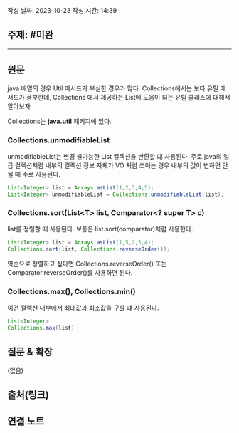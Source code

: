 작성 날짜: 2023-10-23
작성 시간: 14:39

## 주제: #미완

----
## 원문
java 배열의 경우 Util 메서드가 부실한 경우가 많다. Collections에서는 보다 유틸 메서드가 풍부한데, Collections 에서 제공하는 List에 도움이 되는 유틸 클래스에 대해서 알아보자

Collections는 **java.util** 패키지에 있다.

### Collections.unmodifiableList

unmodifiableList는 변경 불가능한 List 컬렉션을 반환할 떄 사용된다. 주로 java의 일급 컬렉션처럼 내부의 컬렉션 정보 자체가 VO 처럼 쓰이는 경우 내부의 값이 변하면 안될 때 주로 사용된다.

```java
List<Integer> list = Arrays.asList(1,2,3,4,5);
List<Integer> unmodifiableList = Collections.unmodifiableList(list);
```

### Collections.sort(List\<T> list, Comparator\<? super T> c)

list를 정렬할 때 사용된다.  보통은 list.sort(comparator)처럼 사용한다.

```java
List<Integer> list = Arrays.asList(1,5,2,3,4);
Collections.sort(list, Collections.reverseOrder());
```

역순으로 정렬하고 싶다면 Collections.reverseOrder() 또는 Comparator.reverseOrder()를 사용하면 된다.
### Collections.max(), Collections.min()

이건 컬렉션 내부에서 최대값과 최소값을 구할 떄 사용된다.

```java
List<Integer> 
Collections.max(list)
```


## 질문 & 확장

(없음)

## 출처(링크)


## 연결 노트










